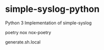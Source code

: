 <!--
     Copyright 2022 simple-syslog authors
     All rights reserved.
     Licensed under the Apache License, Version 2.0 (the "License");
     you may not use this file except in compliance with the License.
     You may obtain a copy of the License at

           http://www.apache.org/licenses/LICENSE-2.0

     Unless required by applicable law or agreed to in writing, software
     distributed under the License is distributed on an "AS IS" BASIS,
     WITHOUT WARRANTIES OR CONDITIONS OF ANY KIND, either express or implied.
     See the License for the specific language governing permissions and
     limitations under the License. Copyright 2022 simple-syslog authors
     All rights reserved.
-->
# simple-syslog-python
Python 3 Implementation of simple-syslog

poetry
nox
nox-poetry

generate.sh.local
